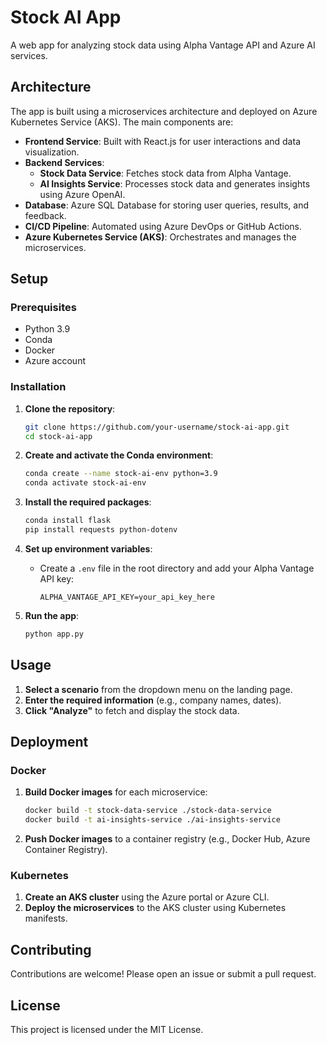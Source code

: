 # Stock AI App

A web app for analyzing stock data using Alpha Vantage API and Azure AI services.

## Architecture

The app is built using a microservices architecture and deployed on Azure Kubernetes Service (AKS). The main components are:

- **Frontend Service**: Built with React.js for user interactions and data visualization.
- **Backend Services**:
  - **Stock Data Service**: Fetches stock data from Alpha Vantage.
  - **AI Insights Service**: Processes stock data and generates insights using Azure OpenAI.
- **Database**: Azure SQL Database for storing user queries, results, and feedback.
- **CI/CD Pipeline**: Automated using Azure DevOps or GitHub Actions.
- **Azure Kubernetes Service (AKS)**: Orchestrates and manages the microservices.

## Setup

### Prerequisites

- Python 3.9
- Conda
- Docker
- Azure account

### Installation

1. **Clone the repository**:
    ```bash
    git clone https://github.com/your-username/stock-ai-app.git
    cd stock-ai-app
    ```

2. **Create and activate the Conda environment**:
    ```bash
    conda create --name stock-ai-env python=3.9
    conda activate stock-ai-env
    ```

3. **Install the required packages**:
    ```bash
    conda install flask
    pip install requests python-dotenv
    ```

4. **Set up environment variables**:
    - Create a `.env` file in the root directory and add your Alpha Vantage API key:
      ```
      ALPHA_VANTAGE_API_KEY=your_api_key_here
      ```

5. **Run the app**:
    ```bash
    python app.py
    ```

## Usage

1. **Select a scenario** from the dropdown menu on the landing page.
2. **Enter the required information** (e.g., company names, dates).
3. **Click "Analyze"** to fetch and display the stock data.

## Deployment

### Docker

1. **Build Docker images** for each microservice:
    ```bash
    docker build -t stock-data-service ./stock-data-service
    docker build -t ai-insights-service ./ai-insights-service
    ```

2. **Push Docker images** to a container registry (e.g., Docker Hub, Azure Container Registry).

### Kubernetes

1. **Create an AKS cluster** using the Azure portal or Azure CLI.
2. **Deploy the microservices** to the AKS cluster using Kubernetes manifests.

## Contributing

Contributions are welcome! Please open an issue or submit a pull request.

## License

This project is licensed under the MIT License.
